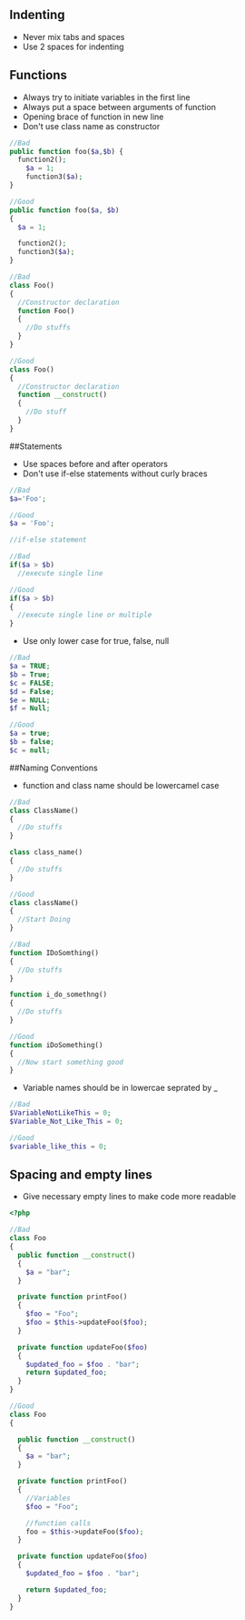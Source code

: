## Indenting
* Never mix tabs and spaces
* Use 2 spaces for indenting

## Functions
* Always try to initiate variables in the first line
* Always put a space between arguments of function
* Opening brace of function in new line
* Don't use class name as constructor

```php
//Bad
public function foo($a,$b) {
  function2();
    $a = 1;
    function3($a);
}

//Good
public function foo($a, $b)
{
  $a = 1;

  function2();
  function3($a);
}

//Bad
class Foo()
{
  //Constructor declaration
  function Foo()
  {
    //Do stuffs
  }
}

//Good
class Foo()
{
  //Constructor declaration
  function __construct()
  {
    //Do stuff
  }
}
```
##Statements
* Use spaces before and after operators
* Don't use if-else statements without curly braces

```php
//Bad
$a='Foo';

//Good
$a = 'Foo';

//if-else statement

//Bad
if($a > $b)
  //execute single line

//Good
if($a > $b)
{
  //execute single line or multiple
}
```
* Use only lower case for true, false, null
```php
//Bad
$a = TRUE;
$b = True;
$c = FALSE;
$d = False;
$e = NULL;
$f = Null;

//Good
$a = true;
$b = false;
$c = null;
```

##Naming Conventions

* function and class name should be lowercamel case
```php
//Bad
class ClassName()
{
  //Do stuffs
}

class class_name()
{
  //Do stuffs
}

//Good
class className()
{
  //Start Doing
}

//Bad
function IDoSomthing()
{
  //Do stuffs
}

function i_do_somethng()
{
  //Do stuffs
}

//Good
function iDoSomething()
{
  //Now start something good
}
```

* Variable names should be in lowercae seprated by _
```php
//Bad
$VariableNotLikeThis = 0;
$Variable_Not_Like_This = 0;

//Good
$variable_like_this = 0;
```
## Spacing and empty lines

* Give necessary empty lines to make code more readable

```php
<?php

//Bad
class Foo
{
  public function __construct()
  {
    $a = "bar";
  }

  private function printFoo()
  {
    $foo = "Foo";
    $foo = $this->updateFoo($foo);
  }

  private function updateFoo($foo)
  {
    $updated_foo = $foo . "bar";
    return $updated_foo;
  }
}

//Good
class Foo
{

  public function __construct()
  {
    $a = "bar";
  }

  private function printFoo()
  {
    //Variables
    $foo = "Foo";

    //function calls
    foo = $this->updateFoo($foo);
  }

  private function updateFoo($foo)
  {
    $updated_foo = $foo . "bar";

    return $updated_foo;
  }
}
